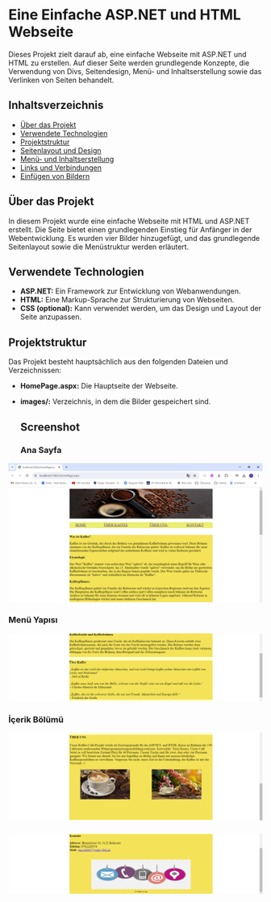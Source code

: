 # Eine Einfache ASP.NET und HTML Webseite

Dieses Projekt zielt darauf ab, eine einfache Webseite mit ASP.NET und HTML zu erstellen. Auf dieser Seite werden grundlegende Konzepte, die Verwendung von Divs, Seitendesign, Menü- und Inhaltserstellung sowie das Verlinken von Seiten behandelt.

## Inhaltsverzeichnis

- [Über das Projekt](#über-das-projekt)
- [Verwendete Technologien](#verwendete-technologien)
- [Projektstruktur](#projektstruktur)
- [Seitenlayout und Design](#seitenlayout-und-design)
- [Menü- und Inhaltserstellung](#menü-und-inhaltserstellung)
- [Links und Verbindungen](#links-und-verbindungen)
- [Einfügen von Bildern](#einfügen-von-bildern)

## Über das Projekt

In diesem Projekt wurde eine einfache Webseite mit HTML und ASP.NET erstellt. Die Seite bietet einen grundlegenden Einstieg für Anfänger in der Webentwicklung. Es wurden vier Bilder hinzugefügt, und das grundlegende Seitenlayout sowie die Menüstruktur werden erläutert.

## Verwendete Technologien

- **ASP.NET:** Ein Framework zur Entwicklung von Webanwendungen.
- **HTML:** Eine Markup-Sprache zur Strukturierung von Webseiten.
- **CSS (optional):** Kann verwendet werden, um das Design und Layout der Seite anzupassen.

## Projektstruktur

Das Projekt besteht hauptsächlich aus den folgenden Dateien und Verzeichnissen:

- **HomePage.aspx:** Die Hauptseite der Webseite.
- **images/:** Verzeichnis, in dem die Bilder gespeichert sind.

  ## Screenshot
  ### Ana Sayfa
![Ana Sayfa](screenshot/screenshot1.png)

### Menü Yapısı
![Menü Yapısı](screenshot/screenshot2.png)

### İçerik Bölümü
![İçerik Bölümü](screenshot/screenshot3.png)

###
![İçerik Bölümü](screenshot/screenshot4.png)
  
